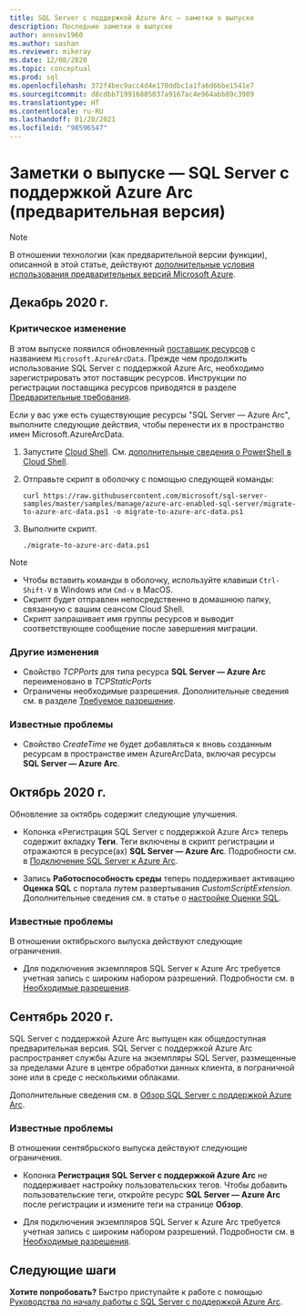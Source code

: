 ```yaml
---
title: SQL Server с поддержкой Azure Arc — заметки о выпуске
description: Последние заметки о выпуске
author: anosov1960
ms.author: sashan
ms.reviewer: mikeray
ms.date: 12/08/2020
ms.topic: conceptual
ms.prod: sql
ms.openlocfilehash: 372f4bec9acc4d4e170ddbc1a1fa6d66be1541e7
ms.sourcegitcommit: d8cdbb719916805037a9167ac4e964abb89c3909
ms.translationtype: HT
ms.contentlocale: ru-RU
ms.lasthandoff: 01/20/2021
ms.locfileid: "98596547"
---
```

# <a name="release-notes---azure-arc-enabled-sql-server-preview"></a>Заметки о выпуске — SQL Server с поддержкой Azure Arc (предварительная версия)

> [!NOTE]
> В отношении технологии (как предварительной версии функции), описанной в этой статье, действуют [дополнительные условия использования предварительных версий Microsoft Azure](https://azure.microsoft.com/support/legal/preview-supplemental-terms/).

## <a name="december-2020"></a>Декабрь 2020 г.

### <a name="breaking-change"></a>Критическое изменение

В этом выпуске появился обновленный [поставщик ресурсов](/azure/azure-resource-manager/management/azure-services-resource-providers) с названием `Microsoft.AzureArcData`. Прежде чем продолжить использование SQL Server с поддержкой Azure Arc, необходимо зарегистрировать этот поставщик ресурсов. Инструкции по регистрации поставщика ресурсов приводятся в разделе [Предварительные требования](connect.md#prerequisites).

Если у вас уже есть существующие ресурсы "SQL Server — Azure Arc", выполните следующие действия, чтобы перенести их в пространство имен Microsoft.AzureArcData.

1. Запустите [Cloud Shell](https://shell.azure.com/). См. [дополнительные сведения о PowerShell в Cloud Shell](/azure/cloud-shell/quickstart-powershell).

2. Отправьте скрипт в оболочку с помощью следующей команды:

    ```console
    curl https://raw.githubusercontent.com/microsoft/sql-server-samples/master/samples/manage/azure-arc-enabled-sql-server/migrate-to-azure-arc-data.ps1 -o migrate-to-azure-arc-data.ps1
    ```
3. Выполните скрипт.  

    ```console
   ./migrate-to-azure-arc-data.ps1
    ```

> [!NOTE]
> - Чтобы вставить команды в оболочку, используйте клавиши `Ctrl-Shift-V` в Windows или `Cmd-v` в MacOS.
> - Скрипт будет отправлен непосредственно в домашнюю папку, связанную с вашим сеансом Cloud Shell.
> - Скрипт запрашивает имя группы ресурсов и выводит соответствующее сообщение после завершения миграции.

### <a name="other-changes"></a>Другие изменения

* Свойство *TCPPorts* для типа ресурса **SQL Server — Azure Arc** переименовано в *TCPStaticPorts*
* Ограничены необходимые разрешения. Дополнительные сведения см. в разделе [Требуемое разрешение](overview.md#required-permissions).

### <a name="known-issues"></a>Известные проблемы

* Свойство *CreateTime* не будет добавляться к вновь созданным ресурсам в пространстве имен AzureArcData, включая ресурсы **SQL Server — Azure Arc**.

## <a name="october-2020"></a>Октябрь 2020 г.

Обновление за октябрь содержит следующие улучшения.

* Колонка «Регистрация SQL Server с поддержкой Azure Arc» теперь содержит вкладку **Теги**. Теги включены в скрипт регистрации и отражаются в ресурсе(ах) **SQL Server — Azure Arc**. Подробности см. в [Подключение SQL Server к Azure Arc](connect.md).

* Запись **Работоспособность среды** теперь поддерживает активацию **Оценка SQL** с портала путем развертывания *CustomScriptExtension*. Дополнительные сведения см. в статье о [настройке Оценки SQL](assess.md#run-on-demand-sql-assessment).

### <a name="known-issues"></a>Известные проблемы

В отношении октябрьского выпуска действуют следующие ограничения.

* Для подключения экземпляров SQL Server к Azure Arc требуется учетная запись с широким набором разрешений. Подробности см. в [Необходимые разрешения](overview.md#required-permissions).

## <a name="september-2020"></a>Сентябрь 2020 г.

SQL Server с поддержкой Azure Arc выпущен как общедоступная предварительная версия. SQL Server с поддержкой Azure Arc распространяет службы Azure на экземпляры SQL Server, размещенные за пределами Azure в центре обработки данных клиента, в пограничной зоне или в среде с несколькими облаками.

Дополнительные сведения см. в [Обзор SQL Server с поддержкой Azure Arc](overview.md).

### <a name="known-issues"></a>Известные проблемы

В отношении сентябрьского выпуска действуют следующие ограничения.

* Колонка **Регистрация SQL Server с поддержкой Azure Arc** не поддерживает настройку пользовательских тегов. Чтобы добавить пользовательские теги, откройте ресурс **SQL Server — Azure Arc** после регистрации и измените теги на странице **Обзор**.

* Для подключения экземпляров SQL Server к Azure Arc требуется учетная запись с широким набором разрешений. Подробности см. в [Необходимые разрешения](overview.md#required-permissions).

## <a name="next-steps"></a>Следующие шаги

**Хотите попробовать?**  Быстро приступайте к работе с помощью [Руководства по началу работы с SQL Server с поддержкой Azure Arc](https://aka.ms/AzureArcSqlServerJumpstart).